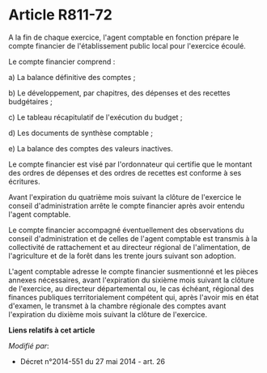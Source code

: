 # Article R811-72

A la fin de chaque exercice, l'agent comptable en fonction prépare le compte financier de l'établissement public local pour
l'exercice écoulé. 

Le compte financier comprend : 

a) La balance définitive des comptes ; 

b) Le développement, par chapitres, des dépenses et des recettes budgétaires ; 

c) Le tableau récapitulatif de l'exécution du budget ; 

d) Les documents de synthèse comptable ; 

e) La balance des comptes des valeurs inactives. 

Le compte financier est visé par l'ordonnateur qui certifie que le montant des ordres de dépenses et des ordres de recettes
est conforme à ses écritures. 

Avant l'expiration du quatrième mois suivant la clôture de l'exercice le conseil d'administration arrête le compte financier
après avoir entendu l'agent comptable. 

Le compte financier accompagné éventuellement des observations du conseil d'administration et de celles de l'agent comptable
est transmis à la collectivité de rattachement et au directeur régional de l'alimentation, de l'agriculture et de la forêt
dans les trente jours suivant son adoption. 

L'agent comptable adresse le compte financier susmentionné et les pièces annexes nécessaires, avant l'expiration du sixième
mois suivant la clôture de l'exercice, au   directeur départemental ou, le cas échéant, régional des finances publiques
territorialement compétent qui, après l'avoir mis en état d'examen, le transmet à la chambre régionale des comptes avant
l'expiration du dixième mois suivant la clôture de l'exercice.

**Liens relatifs à cet article**

_Modifié par_:

  - Décret n°2014-551 du 27 mai 2014 - art. 26
